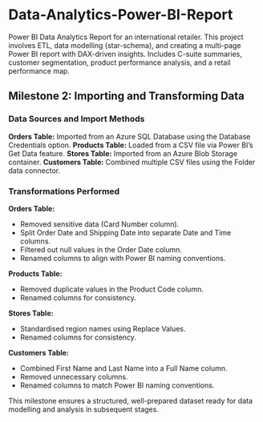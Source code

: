 # Data-Analytics-Power-BI-Report
Power BI Data Analytics Report for an international retailer. This project involves ETL, data modelling (star-schema), and creating a multi-page Power BI report with DAX-driven insights. Includes C-suite summaries, customer segmentation, product performance analysis, and a retail performance map.


## Milestone 2: Importing and Transforming Data
### Data Sources and Import Methods
**Orders Table:** Imported from an Azure SQL Database using the Database Credentials option.
**Products Table:** Loaded from a CSV file via Power BI’s Get Data feature.
**Stores Table:** Imported from an Azure Blob Storage container.
**Customers Table:** Combined multiple CSV files using the Folder data connector.

### Transformations Performed
**Orders Table:**
- Removed sensitive data (Card Number column).
- Split Order Date and Shipping Date into separate Date and Time columns.
- Filtered out null values in the Order Date column.
- Renamed columns to align with Power BI naming conventions.

**Products Table:**
- Removed duplicate values in the Product Code column.
- Renamed columns for consistency.

**Stores Table:**
- Standardised region names using Replace Values.
- Renamed columns for consistency.

**Customers Table:**
- Combined First Name and Last Name into a Full Name column.
- Removed unnecessary columns.
- Renamed columns to match Power BI naming conventions.

This milestone ensures a structured, well-prepared dataset ready for data modelling and analysis in subsequent stages.
